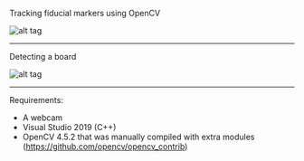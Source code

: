 Tracking fiducial markers using OpenCV

![alt tag](https://github.com/azer89/opencv_ar/raw/master/screenshots/marker_detection.gif)

---
Detecting a board

![alt tag](https://github.com/azer89/opencv_ar/raw/master/screenshots/board_detection.gif)

---

Requirements:
* A webcam
* Visual Studio 2019 (C++)
* OpenCV 4.5.2 that was manually compiled with extra modules (https://github.com/opencv/opencv_contrib)


